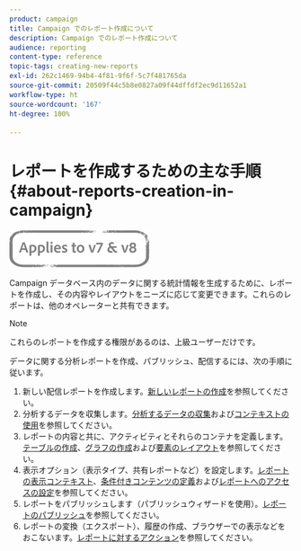 ```yaml
---
product: campaign
title: Campaign でのレポート作成について
description: Campaign でのレポート作成について
audience: reporting
content-type: reference
topic-tags: creating-new-reports
exl-id: 262c1469-94b4-4f81-9f6f-5c7f481765da
source-git-commit: 20509f44c5b8e0827a09f44dffdf2ec9d11652a1
workflow-type: ht
source-wordcount: '167'
ht-degree: 100%

---
```


# レポートを作成するための主な手順{#about-reports-creation-in-campaign}

![](../../assets/common.svg)

Campaign データベース内のデータに関する統計情報を生成するために、レポートを作成し、その内容やレイアウトをニーズに応じて変更できます。これらのレポートは、他のオペレーターと共有できます。

>[!NOTE]
>
>これらのレポートを作成する権限があるのは、上級ユーザーだけです。

データに関する分析レポートを作成、パブリッシュ、配信するには、次の手順に従います。

1. 新しい配信レポートを作成します。[新しいレポートの作成](../../reporting/using/creating-a-new-report.md)を参照してください。
1. 分析するデータを収集します。[分析するデータの収集](../../reporting/using/collecting-data-to-analyze.md)および[コンテキストの使用](../../reporting/using/using-the-context.md)を参照してください。
1. レポートの内容と共に、アクティビティとそれらのコンテナを定義します。[テーブルの作成](../../reporting/using/creating-a-table.md)、[グラフの作成](../../reporting/using/creating-a-chart.md)および[要素のレイアウト](../../reporting/using/element-layout.md)を参照してください。
1. 表示オプション（表示タイプ、共有レポートなど）を設定します。[レポートの表示コンテキスト](../../reporting/using/configuring-access-to-the-report.md#report-display-context)、[条件付きコンテンツの定義](../../reporting/using/defining-a-conditional-content.md)および[レポートへのアクセスの設定](../../reporting/using/configuring-access-to-the-report.md)を参照してください。
1. レポートをパブリッシュします（パブリッシュウィザードを使用）。[レポートのパブリッシュ](../../reporting/using/configuring-access-to-the-report.md#publishing-the-report)を参照してください。
1. レポートの変換（エクスポート）、履歴の作成、ブラウザーでの表示などをおこないます。[レポートに対するアクション](../../reporting/using/actions-on-reports.md)を参照してください。
